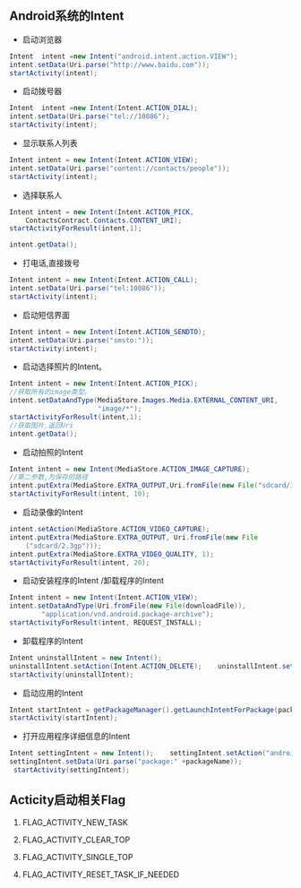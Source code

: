 ## Android系统的Intent

- 启动浏览器

```Java
Intent  intent =new Intent("android.intent.action.VIEW");
intent.setData(Uri.parse("http://www.baidu.com"));
startActivity(intent);
```
- 启动拨号器 

```Java
Intent  intent =new Intent(Intent.ACTION_DIAL);
intent.setData(Uri.parse("tel://10086");
startActivity(intent);
```

- 显示联系人列表

```Java
Intent intent = new Intent(Intent.ACTION_VIEW);
intent.setData(Uri.parse("content://contacts/people"));
startActivity(intent);
```
- 选择联系人

```Java
Intent intent = new Intent(Intent.ACTION_PICK, 
	ContactsContract.Contacts.CONTENT_URI);
startActivityForResult(intent,1);

intent.getData();
```

- 打电话,直接拨号

```Java
Intent intent = new Intent(Intent.ACTION_CALL);
intent.setData(Uri.parse("tel:10086"));
startActivity(intent);
```

- 启动短信界面

```Java
Intent intent = new Intent(Intent.ACTION_SENDTO);
intent.setData(Uri.parse("smsto:"));
startActivity(intent);
```

- 启动选择照片的Intent。

```java
Intent intent = new Intent(Intent.ACTION_PICK);
//获取所有的image类型。
intent.setDataAndType(MediaStore.Images.Media.EXTERNAL_CONTENT_URI,
                      "image/*");
startActivityForResult(intent,1);
//获取图片,返回Uri
intent.getData();
```

- 启动拍照的Intent

```Java
Intent intent = new Intent(MediaStore.ACTION_IMAGE_CAPTURE);
//第二参数,为保存的路径
intent.putExtra(MediaStore.EXTRA_OUTPUT,Uri.fromFile(new File("sdcard/1	.jpg")));
startActivityForResult(intent, 10);
```
- 启动录像的Intent

```Java
intent.setAction(MediaStore.ACTION_VIDEO_CAPTURE);
intent.putExtra(MediaStore.EXTRA_OUTPUT, Uri.fromFile(new File
	("sdcard/2.3gp")));
intent.putExtra(MediaStore.EXTRA_VIDEO_QUALITY, 1);
startActivityForResult(intent, 20);
```

- 启动安装程序的Intent /卸载程序的Intent

```Java
Intent intent = new Intent(Intent.ACTION_VIEW);
intent.setDataAndType(Uri.fromFile(new File(downloadFile)),
		"application/vnd.android.package-archive");
startActivityForResult(intent, REQUEST_INSTALL);
```

- 卸载程序的Intent

```Java
Intent uninstallIntent = new Intent();
uninstallIntent.setAction(Intent.ACTION_DELETE);	uninstallIntent.setData(Uri.parse("package:"+.packageName));
startActivity(uninstallIntent);
```

- 启动应用的Intent

```Java
Intent startIntent = getPackageManager().getLaunchIntentForPackage(packName);
startActivity(startIntent);
```

- 打开应用程序详细信息的Intent

```Java
Intent settingIntent = new Intent();	settingIntent.setAction("android.settings.APPLICATION_DETAILS_SETTINGS");
settingIntent.setData(Uri.parse("package:" +packageName));
 startActivity(settingIntent);
```

## Acticity启动相关Flag ##

1. FLAG_ACTIVITY_NEW_TASK

2. FLAG_ACTIVITY_CLEAR_TOP    

3. FLAG_ACTIVITY_SINGLE_TOP  

4. FLAG_ACTIVITY_RESET_TASK_IF_NEEDED 
